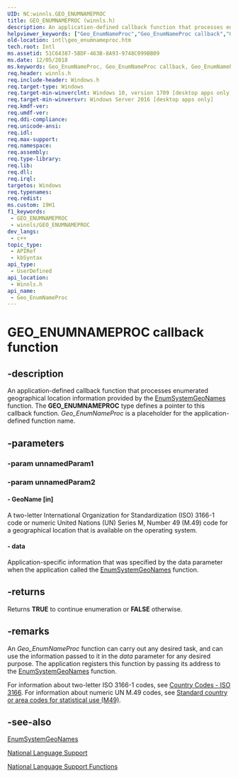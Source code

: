 ```yaml
---
UID: NC:winnls.GEO_ENUMNAMEPROC
title: GEO_ENUMNAMEPROC (winnls.h)
description: An application-defined callback function that processes enumerated geographical location information provided by the EnumSystemGeoNames function.
helpviewer_keywords: ["Geo_EnumNameProc","Geo_EnumNameProc callback","Geo_EnumNameProc callback function [Internationalization for Windows Applications]","intl.geo_enumnameproc","winnls/Geo_EnumNameProc"]
old-location: intl\geo_enumnameproc.htm
tech.root: Intl
ms.assetid: 51C64387-5BDF-463B-8A93-9748C099BB09
ms.date: 12/05/2018
ms.keywords: Geo_EnumNameProc, Geo_EnumNameProc callback, Geo_EnumNameProc callback function [Internationalization for Windows Applications], intl.geo_enumnameproc, winnls/Geo_EnumNameProc
req.header: winnls.h
req.include-header: Windows.h
req.target-type: Windows
req.target-min-winverclnt: Windows 10, version 1709 [desktop apps only]
req.target-min-winversvr: Windows Server 2016 [desktop apps only]
req.kmdf-ver: 
req.umdf-ver: 
req.ddi-compliance: 
req.unicode-ansi: 
req.idl: 
req.max-support: 
req.namespace: 
req.assembly: 
req.type-library: 
req.lib: 
req.dll: 
req.irql: 
targetos: Windows
req.typenames: 
req.redist: 
ms.custom: 19H1
f1_keywords:
 - GEO_ENUMNAMEPROC
 - winnls/GEO_ENUMNAMEPROC
dev_langs:
 - c++
topic_type:
 - APIRef
 - kbSyntax
api_type:
 - UserDefined
api_location:
 - Winnls.h
api_name:
 - Geo_EnumNameProc
---
```


# GEO_ENUMNAMEPROC callback function


## -description

An application-defined callback function that processes enumerated geographical location information provided by the <a href="/windows/desktop/api/winnls/nf-winnls-enumsystemgeonames">EnumSystemGeoNames</a> function. The <b>GEO_ENUMNAMEPROC</b> type defines a pointer to this callback function. <i>Geo_EnumNameProc</i> is a placeholder for the application-defined function name.

## -parameters

### -param unnamedParam1

### -param unnamedParam2

#### - GeoName [in]

A two-letter International Organization for Standardization (ISO) 3166-1 code or numeric United Nations (UN) Series M, Number 49  (M.49) code for a geographical location that is available on the operating system.


#### - data

Application-specific information that was specified by the data parameter when the application called the <a href="/windows/desktop/api/winnls/nf-winnls-enumsystemgeonames">EnumSystemGeoNames</a> function.

## -returns

Returns <b>TRUE</b> to continue enumeration or <b>FALSE</b> otherwise.

## -remarks

An <i>Geo_EnumNameProc</i> function can carry out any desired task, and can use the information passed to it in the <i>data</i> parameter for any desired purpose. The application registers this function by passing its address to the <a href="/windows/desktop/api/winnls/nf-winnls-enumsystemgeonames">EnumSystemGeoNames</a> function.

For information about two-letter ISO 3166-1 codes, see <a href="https://www.iso.org/iso-3166-country-codes.html">Country Codes - ISO 3166</a>.  For information about numeric UN M.49 codes, see <a href="https://unstats.un.org/unsd/methodology/m49/">Standard country or area codes for statistical use (M49)</a>.

## -see-also

<a href="/windows/desktop/api/winnls/nf-winnls-enumsystemgeonames">EnumSystemGeoNames</a>



<a href="/windows/desktop/Intl/national-language-support">National Language Support</a>



<a href="/windows/desktop/Intl/national-language-support-functions">National Language Support Functions</a>
